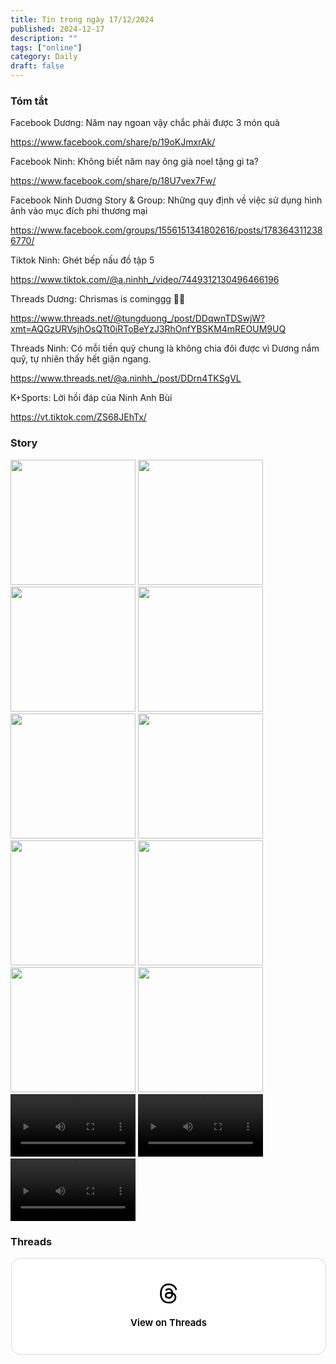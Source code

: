 ```yaml
---
title: Tin trong ngày 17/12/2024
published: 2024-12-17
description: ""
tags: ["online"]
category: Daily
draft: false
---
```


### Tóm tắt 

Facebook Dương: Năm nay ngoan vậy chắc phải được 3 món quà

https://www.facebook.com/share/p/19oKJmxrAk/

Facebook Ninh: Không biết năm nay ông già noel tặng gì ta?

https://www.facebook.com/share/p/18U7vex7Fw/

Facebook Ninh Dương Story & Group: Những quy định về việc sử dụng hình ảnh vào mục đích phi thương mại 

https://www.facebook.com/groups/1556151341802616/posts/1783643112386770/

Tiktok Ninh: Ghét bếp nấu đồ tập 5

https://www.tiktok.com/@a.ninhh_/video/7449312130496466196

Threads Dương: Chrismas is cominggg 🎄🎅

https://www.threads.net/@tungduong_/post/DDqwnTDSwjW?xmt=AQGzURVsjhOsQTt0iRToBeYzJ3RhOnfYBSKM4mREOUM9UQ


Threads Ninh: Có mỗi tiền quỹ chung là không chia đôi được vì Dương nắm quỹ, tự nhiên thấy hết giận ngang.

https://www.threads.net/@a.ninhh_/post/DDrn4TKSgVL


K+Sports: Lời hồi đáp của Ninh Anh Bùi

https://vt.tiktok.com/ZS68JEhTx/


### Story 

<img width="200" src="https://github.com/user-attachments/assets/e15b8b25-389f-4458-b619-3e2017e64eda" />

<img width="200" src="https://github.com/user-attachments/assets/089c5385-de0b-4b61-b91a-26a3c8d0811b" />

<img width="200" src="https://github.com/user-attachments/assets/f0924d08-e2fb-4387-a179-be5e98a68b5b" />

<img width="200" src="https://github.com/user-attachments/assets/6729b056-e5a0-4d5f-b39b-b7ff5e845940" />

<img width="200" src="https://github.com/user-attachments/assets/c2b8ee10-b95d-46b7-870e-916d74444595" />

<img width="200" src="https://github.com/user-attachments/assets/0be68c46-f002-4a53-bdfb-fd1409169fd0" />

<img width="200" src="https://github.com/user-attachments/assets/6f9697ee-644e-45ce-aaca-16d26313fd43" />

<img width="200" src="https://github.com/user-attachments/assets/3758394a-ff72-4bf8-9e86-58b9976d68c3" />

<img width="200" src="https://github.com/user-attachments/assets/10f56f38-8279-4960-a38b-affe31827001" />

<img width="200" src="https://github.com/user-attachments/assets/fb9cab81-fff6-495a-a7cb-5222098e7026" />

<video width="200" controls>
  <source type="video/mp4" src="https://github.com/user-attachments/assets/20559ea1-3372-4997-b6c9-615be2359aa6" >
</video>

<video width="200" controls>
  <source type="video/mp4" src="https://github.com/user-attachments/assets/1b56d035-a0f6-47f5-8851-d835dab041ec" >
</video>

<video width="200" controls>
  <source type="video/mp4" src="https://github.com/user-attachments/assets/64fd4946-66c1-47ae-9cef-3c3c567258a9" >
</video>

### Threads 

<blockquote class="text-post-media" data-text-post-permalink="https://www.threads.net/@ninhduong_summary/post/DDr1k7NTIuX" data-text-post-version="0" id="ig-tp-DDr1k7NTIuX" style=" background:#FFF; border-width: 1px; border-style: solid; border-color: #00000026; border-radius: 16px; max-width:540px; margin: 1px; min-width:270px; padding:0; width:99.375%; width:-webkit-calc(100% - 2px); width:calc(100% - 2px);"> <a href="https://www.threads.net/@ninhduong_summary/post/DDr1k7NTIuX" style=" background:#FFFFFF; line-height:0; padding:0 0; text-align:center; text-decoration:none; width:100%; font-family: -apple-system, BlinkMacSystemFont, sans-serif;" target="_blank"> <div style=" padding: 40px; display: flex; flex-direction: column; align-items: center;"><div style=" display:block; height:32px; width:32px; padding-bottom:20px;"> <svg aria-label="Threads" height="32px" role="img" viewBox="0 0 192 192" width="32px" xmlns="http://www.w3.org/2000/svg"> <path d="M141.537 88.9883C140.71 88.5919 139.87 88.2104 139.019 87.8451C137.537 60.5382 122.616 44.905 97.5619 44.745C97.4484 44.7443 97.3355 44.7443 97.222 44.7443C82.2364 44.7443 69.7731 51.1409 62.102 62.7807L75.881 72.2328C81.6116 63.5383 90.6052 61.6848 97.2286 61.6848C97.3051 61.6848 97.3819 61.6848 97.4576 61.6855C105.707 61.7381 111.932 64.1366 115.961 68.814C118.893 72.2193 120.854 76.925 121.825 82.8638C114.511 81.6207 106.601 81.2385 98.145 81.7233C74.3247 83.0954 59.0111 96.9879 60.0396 116.292C60.5615 126.084 65.4397 134.508 73.775 140.011C80.8224 144.663 89.899 146.938 99.3323 146.423C111.79 145.74 121.563 140.987 128.381 132.296C133.559 125.696 136.834 117.143 138.28 106.366C144.217 109.949 148.617 114.664 151.047 120.332C155.179 129.967 155.42 145.8 142.501 158.708C131.182 170.016 117.576 174.908 97.0135 175.059C74.2042 174.89 56.9538 167.575 45.7381 153.317C35.2355 139.966 29.8077 120.682 29.6052 96C29.8077 71.3178 35.2355 52.0336 45.7381 38.6827C56.9538 24.4249 74.2039 17.11 97.0132 16.9405C119.988 17.1113 137.539 24.4614 149.184 38.788C154.894 45.8136 159.199 54.6488 162.037 64.9503L178.184 60.6422C174.744 47.9622 169.331 37.0357 161.965 27.974C147.036 9.60668 125.202 0.195148 97.0695 0H96.9569C68.8816 0.19447 47.2921 9.6418 32.7883 28.0793C19.8819 44.4864 13.2244 67.3157 13.0007 95.9325L13 96L13.0007 96.0675C13.2244 124.684 19.8819 147.514 32.7883 163.921C47.2921 182.358 68.8816 191.806 96.9569 192H97.0695C122.03 191.827 139.624 185.292 154.118 170.811C173.081 151.866 172.51 128.119 166.26 113.541C161.776 103.087 153.227 94.5962 141.537 88.9883ZM98.4405 129.507C88.0005 130.095 77.1544 125.409 76.6196 115.372C76.2232 107.93 81.9158 99.626 99.0812 98.6368C101.047 98.5234 102.976 98.468 104.871 98.468C111.106 98.468 116.939 99.0737 122.242 100.233C120.264 124.935 108.662 128.946 98.4405 129.507Z" /></svg></div><div style=" font-size: 15px; line-height: 21px; color: #000000; font-weight: 600; "> View on Threads</div></div></a></blockquote>
<script async src="https://www.threads.net/embed.js"></script>